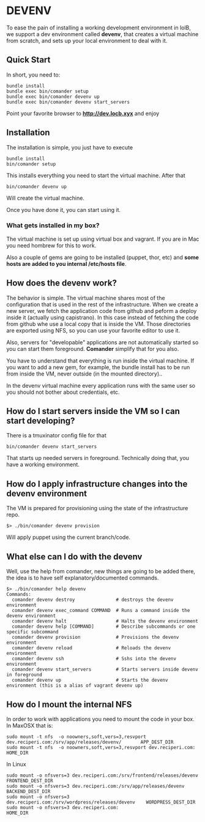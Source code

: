 
# DEVENV
To ease the pain of installing a working development environment in lolB,
we support a dev environment called **devenv**, that creates a virtual machine from scratch,
and sets up your local environment to deal with it.

## Quick Start
In short, you need to:

```
bundle install
bundle exec bin/comander setup
bundle exec bin/comander devenv up
bundle exec bin/comander devenv start_servers
```

Point your favorite browser to **http://dev.locb.xyx** and enjoy

## Installation

The installation is simple, you just have to execute

```
bundle install
bin/comander setup
```

This installs everything you need to start the virtual machine. After that

```
bin/comander devenv up
```

Will create the virtual machine.

Once you have done it, you can start using it.

### What gets installed in my box?

The virtual machine is set up using virtual box and vagrant. If you are in Mac you need hombrew for this to work.

Also a couple of gems are going to be installed (puppet, thor, etc) and **some hosts are added to you internal /etc/hosts file**.

## How does the devenv work?
The behavior is simple. The virtual machine shares most of the configuration that is used in the rest of the infrastructure. When
we create a new server, we fetch the application code from github and peform a deploy inside it (actually using capistrano). In this case
instead of fetching the code from github whe use a local copy that is inside the VM. Those directories are exported using NFS, so you can use
your favorite editor to use it.

Also, servers for "developable" applications are not automatically started so you can start
them foreground. **Comander** simplify that for you also.

You have to understand that everything is run inside the virtual machine. If you want
to add a new gem, for example, the bundle install has to be run from inside the VM, never outside (in the mounted directory)..

In the devenv virtual machine every application runs with the same user so you should not bother about credentials, etc.

## How do I start servers inside the VM so I can start developing?
There is a tmuxinator config file for that

```
bin/comander devenv start_servers
```

That starts up needed servers in foreground. Technically doing that, you have a working environment.

## How do I apply infrastructure changes into the devenv environment
The VM is prepared for provisioning using the state of the infrastructure repo.

```
$> ./bin/comander devenv provision
```

Will apply puppet using the current branch/code.

## What else can I do with the devenv
Well, use the help from comander, new things are going to be added there, the idea is to have self explanatory/documented commands.

```
$> ./bin/comander help devenv
Commands:
  comander devenv destroy               # destroys the devenv environment
  comander devenv exec_command COMMAND  # Runs a command inside the devenv environment
  comander devenv halt                  # Halts the devenv environment
  comander devenv help [COMMAND]        # Describe subcommands or one specific subcommand
  comander devenv provision             # Provisions the devenv environment
  comander devenv reload                # Reloads the devenv environment
  comander devenv ssh                   # Sshs into the devenv environment
  comander devenv start_servers         # Starts servers inside devenv in foreground
  comander devenv up                    # Starts the devenv environment (this is a alias of vagrant devenv up)
```

## How do I mount the internal NFS
In order to work with applications you need to mount the code in your box. In MaxOSX that is:

```
sudo mount -t nfs  -o noowners,soft,vers=3,resvport dev.reciperi.com:/srv/app/releases/devenv/       APP_DEST_DIR
sudo mount -t nfs  -o noowners,soft,vers=3,resvport dev.reciperi.com:                                HOME_DIR
```

In Linux
```
sudo mount -o nfsvers=3 dev.reciperi.com:/srv/frontend/releases/devenv     FRONTEND_DEST_DIR
sudo mount -o nfsvers=3 dev.reciperi.com:/srv/app/releases/devenv          BACKEND_DEST_DIR
sudo mount -o nfsvers=3 dev.reciperi.com:/srv/wordpress/releases/devenv    WORDPRESS_DEST_DIR
sudo mount -o nfsvers=3 dev.reciperi.com:                                  HOME_DIR

```
